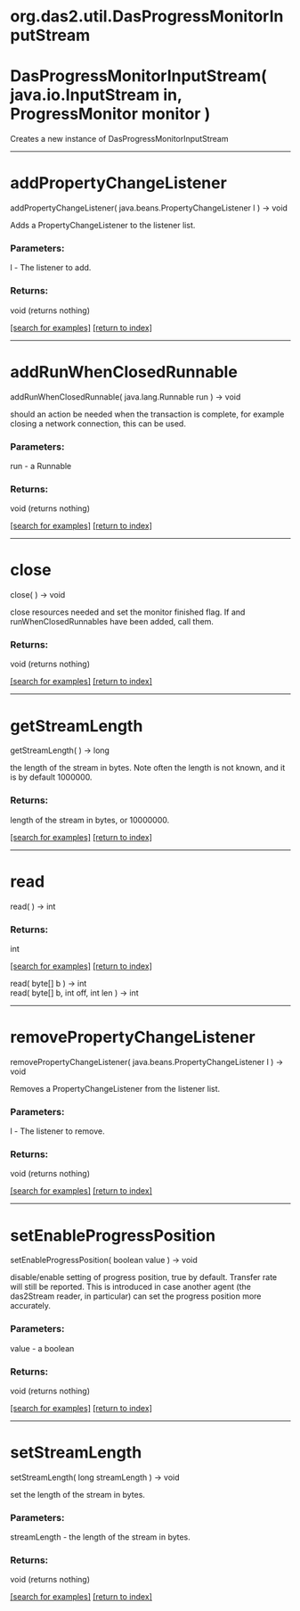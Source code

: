 # org.das2.util.DasProgressMonitorInputStream



# DasProgressMonitorInputStream( java.io.InputStream in, ProgressMonitor monitor )
Creates a new instance of DasProgressMonitorInputStream

***
<a name="addPropertyChangeListener"></a>
# addPropertyChangeListener
addPropertyChangeListener( java.beans.PropertyChangeListener l ) &rarr; void

Adds a PropertyChangeListener to the listener list.

### Parameters:
l - The listener to add.

### Returns:
void (returns nothing)


<a href="https://github.com/autoplot/dev/search?q=addPropertyChangeListener&unscoped_q=addPropertyChangeListener">[search for examples]</a>
<a href="https://github.com/autoplot/documentation/blob/master/javadoc/index-all.md">[return to index]</a>

***
<a name="addRunWhenClosedRunnable"></a>
# addRunWhenClosedRunnable
addRunWhenClosedRunnable( java.lang.Runnable run ) &rarr; void

should an action be needed when the transaction is complete, for example
 closing a network connection, this can be used.

### Parameters:
run - a Runnable

### Returns:
void (returns nothing)


<a href="https://github.com/autoplot/dev/search?q=addRunWhenClosedRunnable&unscoped_q=addRunWhenClosedRunnable">[search for examples]</a>
<a href="https://github.com/autoplot/documentation/blob/master/javadoc/index-all.md">[return to index]</a>

***
<a name="close"></a>
# close
close(  ) &rarr; void

close resources needed and set the monitor finished flag.  If
 and runWhenClosedRunnables have been added, call them.

### Returns:
void (returns nothing)


<a href="https://github.com/autoplot/dev/search?q=close&unscoped_q=close">[search for examples]</a>
<a href="https://github.com/autoplot/documentation/blob/master/javadoc/index-all.md">[return to index]</a>

***
<a name="getStreamLength"></a>
# getStreamLength
getStreamLength(  ) &rarr; long

the length of the stream in bytes.  Note often the length is not known,
 and it is by default 1000000.

### Returns:
length of the stream in bytes, or 10000000.

<a href="https://github.com/autoplot/dev/search?q=getStreamLength&unscoped_q=getStreamLength">[search for examples]</a>
<a href="https://github.com/autoplot/documentation/blob/master/javadoc/index-all.md">[return to index]</a>

***
<a name="read"></a>
# read
read(  ) &rarr; int



### Returns:
int


<a href="https://github.com/autoplot/dev/search?q=read&unscoped_q=read">[search for examples]</a>
<a href="https://github.com/autoplot/documentation/blob/master/javadoc/index-all.md">[return to index]</a>

read( byte[] b ) &rarr; int<br>
read( byte[] b, int off, int len ) &rarr; int<br>
***
<a name="removePropertyChangeListener"></a>
# removePropertyChangeListener
removePropertyChangeListener( java.beans.PropertyChangeListener l ) &rarr; void

Removes a PropertyChangeListener from the listener list.

### Parameters:
l - The listener to remove.

### Returns:
void (returns nothing)


<a href="https://github.com/autoplot/dev/search?q=removePropertyChangeListener&unscoped_q=removePropertyChangeListener">[search for examples]</a>
<a href="https://github.com/autoplot/documentation/blob/master/javadoc/index-all.md">[return to index]</a>

***
<a name="setEnableProgressPosition"></a>
# setEnableProgressPosition
setEnableProgressPosition( boolean value ) &rarr; void

disable/enable setting of progress position, true by default.  Transfer 
 rate will still be reported. This is introduced in case another agent 
 (the das2Stream reader, in particular) can set the progress position 
 more accurately.

### Parameters:
value - a boolean

### Returns:
void (returns nothing)


<a href="https://github.com/autoplot/dev/search?q=setEnableProgressPosition&unscoped_q=setEnableProgressPosition">[search for examples]</a>
<a href="https://github.com/autoplot/documentation/blob/master/javadoc/index-all.md">[return to index]</a>

***
<a name="setStreamLength"></a>
# setStreamLength
setStreamLength( long streamLength ) &rarr; void

set the length of the stream in bytes.

### Parameters:
streamLength - the length of the stream in bytes.

### Returns:
void (returns nothing)


<a href="https://github.com/autoplot/dev/search?q=setStreamLength&unscoped_q=setStreamLength">[search for examples]</a>
<a href="https://github.com/autoplot/documentation/blob/master/javadoc/index-all.md">[return to index]</a>

